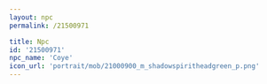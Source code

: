 ```yaml
---
layout: npc
permalink: /21500971

title: Npc
id: '21500971'
npc_name: 'Coye'
icon_url: 'portrait/mob/21000900_m_shadowspiritheadgreen_p.png'
---
```

